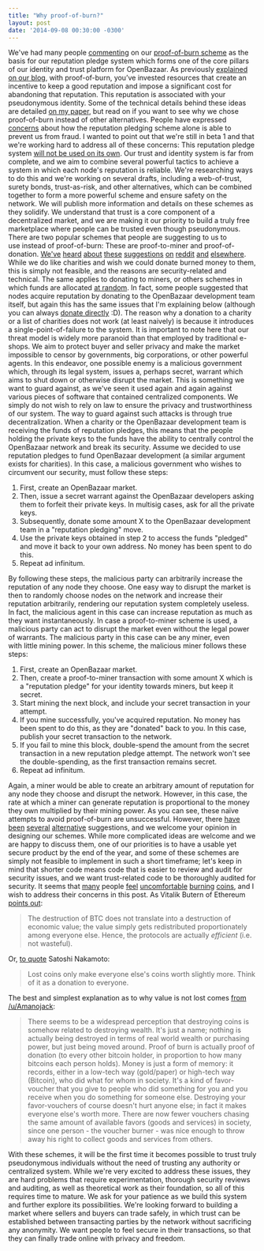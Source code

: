 ```yaml
---
title: "Why proof-of-burn?" 
layout: post
date: '2014-09-08 00:30:00 -0300'
---
```

        
We've had many people [commenting](http://www.reddit.com/r/Bitcoin/comments/2enlhq/openbazaar_proofofburn_and_reputation_pledges/) on our [proof-of-burn scheme](https://blog.openbazaar.org/proof-of-burn-and-reputation-pledges/) as the basis for our reputation pledge system which forms one of the core pillars of our identity and trust platform for OpenBazaar. As previously [explained on our blog](https://blog.openbazaar.org/proof-of-burn-and-reputation-pledges/), with proof-of-burn, you’ve invested resources that create an incentive to keep a good reputation and impose a significant cost for abandoning that reputation. This reputation is associated with your pseudonymous identity. Some of the technical details behind these ideas are detailed [on my paper](https://gist.github.com/dionyziz/e3b296861175e0ebea4b), but read on if you want to see why we chose proof-of-burn instead of other alternatives. People have expressed [concerns](http://www.reddit.com/r/Bitcoin/comments/2enlhq/openbazaar_proofofburn_and_reputation_pledges/ck19vyt) about how the reputation pledging scheme alone is able to prevent us from fraud. I wanted to point out that we're still in beta 1 and that we're working hard to address all of these concerns: This reputation pledge system [will not be used on its own](http://www.reddit.com/r/Bitcoin/comments/2enlhq/openbazaar_proofofburn_and_reputation_pledges/ck1g56q). Our trust and identity system is far from complete, and we aim to combine several powerful tactics to achieve a system in which each node's reputation is reliable. We're researching ways to do this and we're working on several drafts, including a web-of-trust, surety bonds, trust-as-risk, and other alternatives, which can be combined together to form a more powerful scheme and ensure safety on the network. We will publish more information and details on these schemes as they solidify. We understand that trust is a core component of a decentralized market, and we are making it our priority to build a truly free marketplace where people can be trusted even though pseudonymous. There are two popular schemes that people are suggesting to us to use instead of proof-of-burn: These are proof-to-miner and proof-of-donation. [We've](http://www.reddit.com/r/Bitcoin/comments/2enlhq/openbazaar_proofofburn_and_reputation_pledges/ck1eju1) [heard](http://www.reddit.com/r/Bitcoin/comments/2enlhq/openbazaar_proofofburn_and_reputation_pledges/ck193rd) [about](http://www.reddit.com/r/Bitcoin/comments/2enlhq/openbazaar_proofofburn_and_reputation_pledges/ck1mdjs) [these](http://www.reddit.com/r/Bitcoin/comments/2enlhq/openbazaar_proofofburn_and_reputation_pledges/ck1l79h) [suggestions](http://www.reddit.com/r/Bitcoin/comments/2enlhq/openbazaar_proofofburn_and_reputation_pledges/ck1bzj9) [on](https://blog.openbazaar.org/proof-of-burn-and-reputation-pledges/#comment-34) [reddit](http://www.reddit.com/r/Bitcoin/comments/2enlhq/openbazaar_proofofburn_and_reputation_pledges/ck1cewn) [and](https://blog.openbazaar.org/proof-of-burn-and-reputation-pledges/#comment-44) [elsewhere](https://blog.openbazaar.org/proof-of-burn-and-reputation-pledges/#comment-67). While we do like charities and wish we could donate burned money to them, this is simply not feasible, and the reasons are security-related and technical. The same applies to donating to miners, or others schemes in which funds are allocated [at random](http://www.reddit.com/r/Bitcoin/comments/2enlhq/openbazaar_proofofburn_and_reputation_pledges/ck1n8ul). In fact, some people suggested that nodes acquire reputation by donating to the OpenBazaar development team itself, but again this has the same issues that I'm explaining below (although you can always [donate directly](https://tip4commit.com/github/openbazaar/openbazaar) :D). The reason why a donation to a charity or a list of charities does not work (at least naively) is because it introduces a single-point-of-failure to the system. It is important to note here that our threat model is widely more paranoid than that employed by traditional e-shops. We aim to protect buyer and seller privacy and make the market impossible to censor by governments, big corporations, or other powerful agents. In this endeavor, one possible enemy is a malicious government which, through its legal system, issues a, perhaps secret, warrant which aims to shut down or otherwise disrupt the market. This is something we want to guard against, as we've seen it used again and again against various pieces of software that contained centralized components. We simply do not wish to rely on law to ensure the privacy and trustworthiness of our system. The way to guard against such attacks is through true decentralization. When a charity or the OpenBazaar development team is receiving the funds of reputation pledges, this means that the people holding the private keys to the funds have the ability to centrally control the OpenBazaar network and break its security. Assume we decided to use reputation pledges to fund OpenBazaar development (a similar argument exists for charities). In this case, a malicious government who wishes to circumvent our security, must follow these steps:

1.  First, create an OpenBazaar market.
2.  Then, issue a secret warrant against the OpenBazaar developers asking them to forfeit their private keys. In multisig cases, ask for all the private keys.
3.  Subsequently, donate some amount X to the OpenBazaar development team in a "reputation pledging" move.
4.  Use the private keys obtained in step 2 to access the funds "pledged" and move it back to your own address. No money has been spent to do this.
5.  Repeat ad infinitum.

By following these steps, the malicious party can arbitrarily increase the reputation of any node they choose. One easy way to disrupt the market is then to randomly choose nodes on the network and increase their reputation arbitrarily, rendering our reputation system completely useless. In fact, the malicious agent in this case can increase reputation as much as they want instantaneously. In case a proof-to-miner scheme is used, a malicious party can act to disrupt the market even without the legal power of warrants. The malicious party in this case can be any miner, even with little mining power. In this scheme, the malicious miner follows these steps:

1.  First, create an OpenBazaar market.
2.  Then, create a proof-to-miner transaction with some amount X which is a "reputation pledge" for your identity towards miners, but keep it secret.
3.  Start mining the next block, and include your secret transaction in your attempt.
4.  If you mine successfully, you've acquired reputation. No money has been spent to do this, as they are "donated" back to you. In this case, publish your secret transaction to the network.
5.  If you fail to mine this block, double-spend the amount from the secret transaction in a new reputation pledge attempt. The network won't see the double-spending, as the first transaction remains secret.
6.  Repeat ad infinitum.

Again, a miner would be able to create an arbitrary amount of reputation for any node they choose and disrupt the network. However, in this case, the rate at which a miner can generate reputation is proportional to the money they own multiplied by their mining power. As you can see, these naïve attempts to avoid proof-of-burn are unsuccessful. However, there [have](http://www.reddit.com/r/Bitcoin/comments/2enlhq/openbazaar_proofofburn_and_reputation_pledges/ck1hfwb) [been](http://www.reddit.com/r/Bitcoin/comments/2enlhq/openbazaar_proofofburn_and_reputation_pledges/ck1l7yj) [several](https://blog.openbazaar.org/proof-of-burn-and-reputation-pledges/#comment-30) [alternative](http://www.reddit.com/r/Bitcoin/comments/2enlhq/openbazaar_proofofburn_and_reputation_pledges/ck1l6jo) suggestions, and we welcome your opinion in designing our schemes. While more complicated ideas are welcome and we are happy to discuss them, one of our priorities is to have a usable yet secure product by the end of the year, and some of these schemes are simply not feasible to implement in such a short timeframe; let's keep in mind that shorter code means code that is easier to review and audit for security issues, and we want trust-related code to be thoroughly audited for security. It seems that [many](http://www.reddit.com/r/Bitcoin/comments/2enlhq/openbazaar_proofofburn_and_reputation_pledges/ck19f83) people [feel](https://blog.openbazaar.org/proof-of-burn-and-reputation-pledges/#comment-44) [uncomfortable](http://www.reddit.com/r/Bitcoin/comments/2enlhq/openbazaar_proofofburn_and_reputation_pledges/ck1auwe) [burning](http://www.reddit.com/r/Bitcoin/comments/2enlhq/openbazaar_proofofburn_and_reputation_pledges/ck1ozw3) [coins](http://www.reddit.com/r/Bitcoin/comments/2enlhq/openbazaar_proofofburn_and_reputation_pledges/ck1c12l), and I wish to address their concerns in this post. As Vitalik Butern of Ethereum [points out](http://www.reddit.com/r/Bitcoin/comments/2enlhq/openbazaar_proofofburn_and_reputation_pledges/ck1l6jo):

> The destruction of BTC does not translate into a destruction of economic value; the value simply gets redistributed proportionately among everyone else. Hence, the protocols are actually _efficient_ (i.e. not wasteful).

Or, [to quote](https://bitcointalk.org/index.php?topic=198.msg1647#msg1647) Satoshi Nakamoto:

> Lost coins only make everyone else's coins worth slightly more. Think of it as a donation to everyone.

The best and simplest explanation as to why value is not lost comes [from /u/Amanojack](http://www.reddit.com/r/Bitcoin/comments/2enlhq/openbazaar_proofofburn_and_reputation_pledges/ck1g0b0):

> There seems to be a widespread perception that destroying coins is somehow related to destroying wealth. It's just a name; nothing is actually being destroyed in terms of real world wealth or purchasing power, but just being moved around. Proof of burn is actually proof of donation (to every other bitcoin holder, in proportion to how many bitcoins each person holds). Money is just a form of memory: it records, either in a low-tech way (gold/paper) or high-tech way (Bitcoin), who did what for whom in society. It's a kind of favor-voucher that you give to people who did something for you and you receive when you do something for someone else. Destroying your favor-vouchers of course doesn't hurt anyone else; in fact it makes everyone else's worth more. There are now fewer vouchers chasing the same amount of available favors (goods and services) in society, since one person - the voucher burner - was nice enough to throw away his right to collect goods and services from others.

With these schemes, it will be the first time it becomes possible to trust truly pseudonymous individuals without the need of trusting any authority or centralized system. While we're very excited to address these issues, they are hard problems that require experimentation, thorough security reviews and auditing, as well as theoretical work as their foundation, so all of this requires time to mature. We ask for your patience as we build this system and further explore its possibilities. We're looking forward to building a market where sellers and buyers can trade safely, in which trust can be established between transacting parties by the network without sacrificing any anonymity. We want people to feel secure in their transactions, so that they can finally trade online with privacy and freedom.